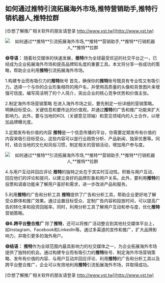 ## **如何通过**推特**引流拓展海外市场,**推特**营销助手,**推特**行销机器人,**推特**拉群**

[😍想了解推广相关软件的朋友请登录 http://www.vst.tw](http://www.vst.tw)

 <center><img src="https://vst.tw/MP4/tuiguang/png/1.png" alt="如何通过**推特**引流拓展海外市场,**推特**营销助手,**推特**行销机器人,**推特**拉群"></center>

**😄导语：**
随着社交媒体的快速发展，**推特**作为全球最受欢迎的社交平台之一，已经成为企业拓展海外市场和提高品牌知名度的重要工具。本文将分享一些成功的策略，帮助企业利用**推特**引流拓展海外市场。

1.构建专业而有吸引力的**推特**账号
首先，确保你的**推特**账号既具有专业性又有吸引力。选择一个与你的企业形象相符的用户名，并使用高质量的头像和背景图片来增强可信度。编写简洁明了的个人简介，突出企业的核心竞争优势和价值主张。

2.制定海外市场营销策略
在进入海外市场之前，要先制定一份详细的营销策略。明确目标受众、关键信息和要传达的价值观，并通过**推特**的广告和推广功能来扩大影响力。此外，要与当地的KOL（关键意见领袖）和意见领域内的人士合作，以增加品牌曝光度。

3.定期发布有价值的内容
**推特**是一个信息传播的平台，你需要定期发布有价值的内容来吸引目标受众。这些内容可以是行业趋势分析、产品新闻、独家优惠等。同时，结合当地的文化和风俗习惯，制定相关的营销活动，增加用户参与度。

 <center><img src="https://vst.tw/MP4/tuiguang/png/2.png" alt="如何通过**推特**引流拓展海外市场,**推特**营销助手,**推特**行销机器人,**推特**拉群"></center>

4.与用户互动并回应评论
**推特**的独特之处在于其实时互动性。积极与用户互动，回应他们的评论和提问，以建立良好的品牌形象和用户关系。此外，要利用**推特**的投票和调查功能来了解用户喜好和需求，进一步改进产品和服务。

5.利用**推特**的广告和分析工具
**推特**提供了广告和分析工具，帮助企业更好地了解受众群体和推广效果。通过设置目标受众、定制广告内容和投放时间，可以提高广告的转化率和投资回报率。同时，利用分析工具了解用户互动和参与度，优化**推特**营销策略。

**😄6.跨平台整合推广**
除了**推特**，还可以将推广活动整合到其他社交媒体平台上，如Instagram、Facebook和LinkedIn等。通过多渠道的宣传和推广，扩大品牌影响力，并吸引更多的海外用户。

**😄结语：**
**推特**作为全球范围内最具影响力的社交媒体之一，为企业拓展海外市场提供了独特的机会。通过构建专业而有吸引力的**推特**账号、制定海外市场营销策略、发布有价值的内容、与用户互动并回应评论、利用**推特**的广告和分析工具以及跨平台整合推广，企业可以有效地利用**推特**引流拓展海外市场，并取得成功。

[😍想了解推广相关软件的朋友请登录 http://www.vst.tw](http://www.vst.tw)



